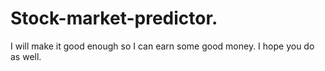 ﻿# Stock-market-predictor.
I will make it good enough so I can earn some good money.
I hope you do as well.
